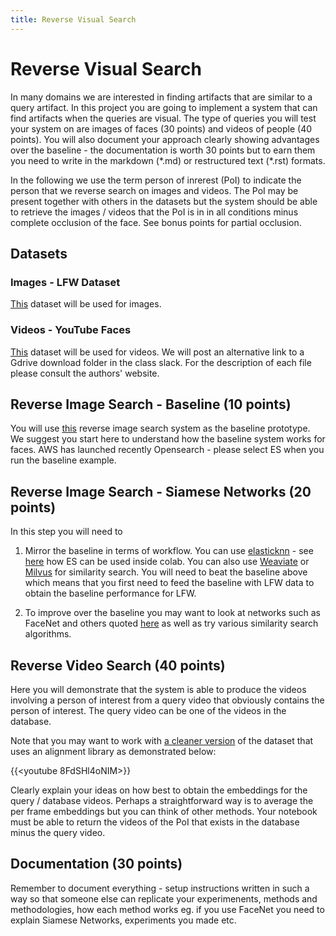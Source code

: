 ```yaml
---
title: Reverse Visual Search
---
```


# Reverse Visual Search

In many domains we are interested in finding artifacts that are similar to a query artifact. In this project you are going to implement a system that can find artifacts when the queries are visual.  The type of queries you will test your system on are images of faces (30 points) and videos of people (40 points). You will also document your approach clearly showing advantages over the baseline - the documentation is worth 30 points but to earn them you need to write in the markdown (\*.md) or restructured text (\*.rst) formats. 

In the following we use the term person of inrerest (PoI) to indicate the person that we reverse search on images and videos. The PoI may be present together with others in the datasets but the system should be able to retrieve the images / videos that the PoI is in in all conditions minus complete occlusion of the face.  See bonus points for partial occlusion. 

## Datasets

### Images - LFW Dataset

[This](http://vis-www.cs.umass.edu/lfw/) dataset will be used for images. 

### Videos - YouTube Faces

[This](https://www.cs.tau.ac.il/~wolf/ytfaces/) dataset will be used for videos. We will post an alternative link to a Gdrive download folder in the class slack. For the description of each file please consult the authors' website. 

## Reverse Image Search - Baseline (10 points)

You will use [this](https://aws.amazon.com/blogs/machine-learning/building-a-visual-search-application-with-amazon-sagemaker-and-amazon-es/) reverse image search system as the baseline prototype. We suggest you start here to understand how the baseline system works for faces. AWS has launched recently Opensearch - please select ES when you run the baseline example.  

## Reverse Image Search - Siamese Networks (20 points)

In this step you will need to 

1. Mirror the baseline in terms of workflow. You can use [elasticknn](https://github.com/alexklibisz/elastiknn) - see [here](https://colab.research.google.com/github/tensorflow/io/blob/master/docs/tutorials/elasticsearch.ipynb#scrollTo=Tce3stUlHN0L) how ES can be used inside colab. You can also use [Weaviate](https://www.semi.technology/developers/weaviate/current/index.html) or [Milvus](https://milvus.io/) for similarity search. You will need to beat the baseline above which means that you first need to feed the baseline with LFW data to obtain the baseline performance for LFW. 

2. To improve over the baseline you may want to look at networks such as FaceNet and others quoted [here](https://hackernoon.com/6-best-open-source-projects-for-real-time-face-recognition-vr1w34x5) as well as try various similarity search algorithms. 


## Reverse Video Search (40 points)

Here you will demonstrate that the system is able to produce the videos involving a person of interest from a query video that obviously contains the person of interest. The query video can be one of the videos in the database. 

Note that you may want to work with  [a cleaner version](https://www.kaggle.com/selfishgene/youtube-faces-with-facial-keypoints) of the dataset that uses an alignment library as demonstrated below: 

{{<youtube 8FdSHl4oNIM>}}

Clearly explain your ideas on how best to obtain the embeddings for the query / database videos. Perhaps a straightforward way is to average the per frame embeddings but you can think of other methods. Your notebook must be able to return the videos of the PoI that exists in the database minus the query video.   

## Documentation (30 points)

Remember to document everything - setup instructions written in such a way so that someone else can replicate your experimenents, methods and methodologies, how each method works eg. if you use FaceNet you need to explain Siamese Networks, experiments you made etc. 


